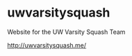 uwvarsitysquash
===============

Website for the UW Varsity Squash Team

http://uwvarsitysquash.me/
